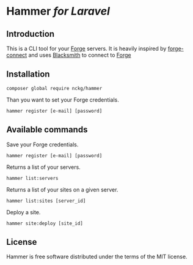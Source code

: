 # Hammer _for Laravel_

## Introduction

This is a CLI tool for your [Forge](forge.laravel.com) servers. 
It is heavily inspired by [forge-connect](https://github.com/LKDevelopment/forge-connect) and uses [Blacksmith](https://github.com/mpociot/blacksmith) to connect to [Forge](forge.laravel.com)

## Installation

```
composer global require nckg/hammer
```

Than you want to set your Forge credentials.

```
hammer register [e-mail] [password]
```

## Available commands

Save your Forge credentials.

```
hammer register [e-mail] [password]
```

Returns a list of your servers.

```
hammer list:servers
```

Returns a list of your sites on a given server.

```
hammer list:sites [server_id]
```


Deploy a site.

```
hammer site:deploy [site_id]
```

## License

Hammer is free software distributed under the terms of the MIT license.

